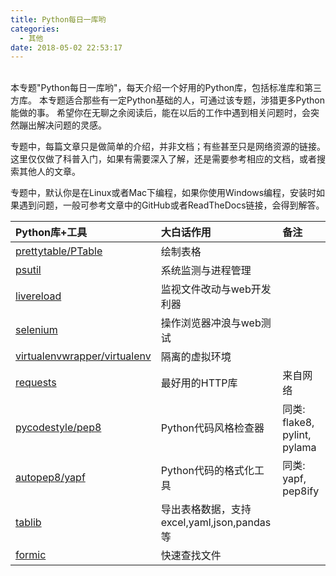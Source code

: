 ```yaml
---
title: Python每日一库哟
categories:
  - 其他
date: 2018-05-02 22:53:17
---
```


<br>
本专题"Python每日一库哟"，每天介绍一个好用的Python库，包括标准库和第三方库。
本专题适合那些有一定Python基础的人，可通过该专题，涉猎更多Python能做的事。
希望你在无聊之余阅读后，能在以后的工作中遇到相关问题时，会突然蹦出解决问题的灵感。

专题中，每篇文章只是做简单的介绍，并非文档；有些甚至只是网络资源的链接。
这里仅仅做了科普入门，如果有需要深入了解，还是需要参考相应的文档，或者搜索其他人的文章。

专题中，默认你是在Linux或者Mac下编程，如果你使用Windows编程，安装时如果遇到问题，一般可参考文章中的GitHub或者ReadTheDocs链接，会得到解答。

|  Python库+工具  |  大白话作用 |     备注     |
|:----------------|:------------|:-------------|
| [prettytable/PTable](./prettytable.html) | 绘制表格 |  |
| [psutil](./psutil.html)                  | 系统监测与进程管理   |  |
| [livereload](./livereload.html)          | 监视文件改动与web开发利器 |  |
| [selenium](./selenium.html)              | 操作浏览器冲浪与web测试 |  |
| [virtualenvwrapper/virtualenv](./virtualenvwrapper.html)  |  隔离的虚拟环境  |  |
| [requests](http://docs.python-requests.org/zh_CN/latest/user/quickstart.html)   |  最好用的HTTP库  |  来自网络  |
| [pycodestyle/pep8](./pycodestyle.html)   | Python代码风格检查器    |  同类: flake8, pylint, pylama  |
| [autopep8/yapf](./autopep8.html)              | Python代码的格式化工具  |  同类: yapf, pep8ify   |
| [tablib](./tablib.html)                  | 导出表格数据，支持excel,yaml,json,pandas等 |  |
| [formic](./formic.html)                  | 快速查找文件                               |  |
